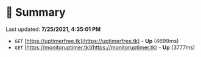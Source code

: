 # 📖 Summary
Last updated: **7/25/2021, 4:35:01 PM**

- `GET` [https://uptimerfree.tk](https://uptimerfree.tk) - **Up** (4699ms)
- `GET` [https://monitoruptimer.tk](https://monitoruptimer.tk) - **Up** (3777ms)
